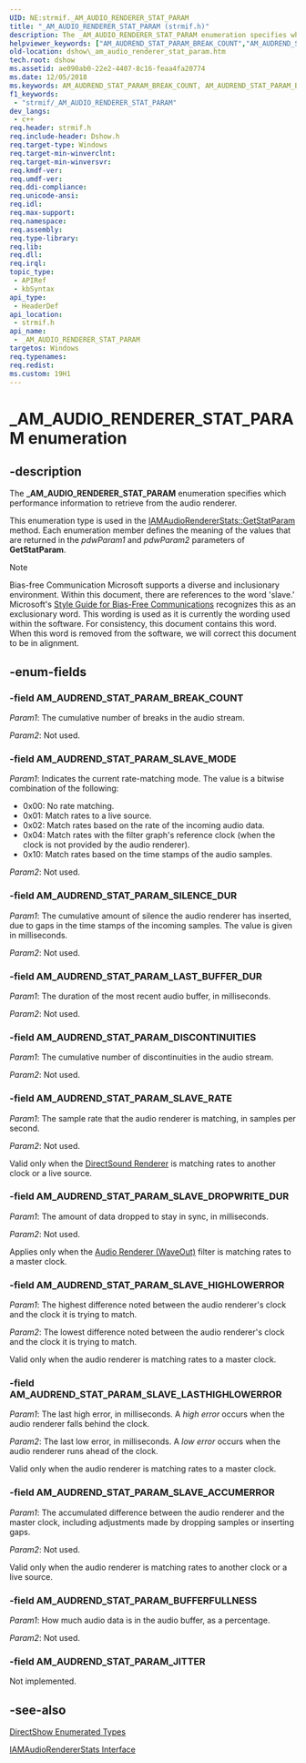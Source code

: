 ```yaml
---
UID: NE:strmif._AM_AUDIO_RENDERER_STAT_PARAM
title: "_AM_AUDIO_RENDERER_STAT_PARAM (strmif.h)"
description: The _AM_AUDIO_RENDERER_STAT_PARAM enumeration specifies which performance information to retrieve from the audio renderer.
helpviewer_keywords: ["AM_AUDREND_STAT_PARAM_BREAK_COUNT","AM_AUDREND_STAT_PARAM_BUFFERFULLNESS","AM_AUDREND_STAT_PARAM_DISCONTINUITIES","AM_AUDREND_STAT_PARAM_JITTER","AM_AUDREND_STAT_PARAM_LAST_BUFFER_DUR","AM_AUDREND_STAT_PARAM_SILENCE_DUR","AM_AUDREND_STAT_PARAM_SLAVE_ACCUMERROR","AM_AUDREND_STAT_PARAM_SLAVE_DROPWRITE_DUR","AM_AUDREND_STAT_PARAM_SLAVE_HIGHLOWERROR","AM_AUDREND_STAT_PARAM_SLAVE_LASTHIGHLOWERROR","AM_AUDREND_STAT_PARAM_SLAVE_MODE","AM_AUDREND_STAT_PARAM_SLAVE_RATE","_AM_AUDIO_RENDERER_STAT_PARAM","_AM_AUDIO_RENDERER_STAT_PARAM enumeration [DirectShow]","_AM_AUDIO_RENDERER_STAT_PARAMEnumeration","dshow._am_audio_renderer_stat_param","strmif/AM_AUDREND_STAT_PARAM_BREAK_COUNT","strmif/AM_AUDREND_STAT_PARAM_BUFFERFULLNESS","strmif/AM_AUDREND_STAT_PARAM_DISCONTINUITIES","strmif/AM_AUDREND_STAT_PARAM_JITTER","strmif/AM_AUDREND_STAT_PARAM_LAST_BUFFER_DUR","strmif/AM_AUDREND_STAT_PARAM_SILENCE_DUR","strmif/AM_AUDREND_STAT_PARAM_SLAVE_ACCUMERROR","strmif/AM_AUDREND_STAT_PARAM_SLAVE_DROPWRITE_DUR","strmif/AM_AUDREND_STAT_PARAM_SLAVE_HIGHLOWERROR","strmif/AM_AUDREND_STAT_PARAM_SLAVE_LASTHIGHLOWERROR","strmif/AM_AUDREND_STAT_PARAM_SLAVE_MODE","strmif/AM_AUDREND_STAT_PARAM_SLAVE_RATE","strmif/_AM_AUDIO_RENDERER_STAT_PARAM"]
old-location: dshow\_am_audio_renderer_stat_param.htm
tech.root: dshow
ms.assetid: ae090ab0-22e2-4407-8c16-feaa4fa20774
ms.date: 12/05/2018
ms.keywords: AM_AUDREND_STAT_PARAM_BREAK_COUNT, AM_AUDREND_STAT_PARAM_BUFFERFULLNESS, AM_AUDREND_STAT_PARAM_DISCONTINUITIES, AM_AUDREND_STAT_PARAM_JITTER, AM_AUDREND_STAT_PARAM_LAST_BUFFER_DUR, AM_AUDREND_STAT_PARAM_SILENCE_DUR, AM_AUDREND_STAT_PARAM_SLAVE_ACCUMERROR, AM_AUDREND_STAT_PARAM_SLAVE_DROPWRITE_DUR, AM_AUDREND_STAT_PARAM_SLAVE_HIGHLOWERROR, AM_AUDREND_STAT_PARAM_SLAVE_LASTHIGHLOWERROR, AM_AUDREND_STAT_PARAM_SLAVE_MODE, AM_AUDREND_STAT_PARAM_SLAVE_RATE, _AM_AUDIO_RENDERER_STAT_PARAM, _AM_AUDIO_RENDERER_STAT_PARAM enumeration [DirectShow], _AM_AUDIO_RENDERER_STAT_PARAMEnumeration, dshow._am_audio_renderer_stat_param, strmif/AM_AUDREND_STAT_PARAM_BREAK_COUNT, strmif/AM_AUDREND_STAT_PARAM_BUFFERFULLNESS, strmif/AM_AUDREND_STAT_PARAM_DISCONTINUITIES, strmif/AM_AUDREND_STAT_PARAM_JITTER, strmif/AM_AUDREND_STAT_PARAM_LAST_BUFFER_DUR, strmif/AM_AUDREND_STAT_PARAM_SILENCE_DUR, strmif/AM_AUDREND_STAT_PARAM_SLAVE_ACCUMERROR, strmif/AM_AUDREND_STAT_PARAM_SLAVE_DROPWRITE_DUR, strmif/AM_AUDREND_STAT_PARAM_SLAVE_HIGHLOWERROR, strmif/AM_AUDREND_STAT_PARAM_SLAVE_LASTHIGHLOWERROR, strmif/AM_AUDREND_STAT_PARAM_SLAVE_MODE, strmif/AM_AUDREND_STAT_PARAM_SLAVE_RATE, strmif/_AM_AUDIO_RENDERER_STAT_PARAM
f1_keywords: 
 - "strmif/_AM_AUDIO_RENDERER_STAT_PARAM"
dev_langs:
 - c++
req.header: strmif.h
req.include-header: Dshow.h
req.target-type: Windows
req.target-min-winverclnt: 
req.target-min-winversvr: 
req.kmdf-ver: 
req.umdf-ver: 
req.ddi-compliance: 
req.unicode-ansi: 
req.idl: 
req.max-support: 
req.namespace: 
req.assembly: 
req.type-library: 
req.lib: 
req.dll: 
req.irql: 
topic_type:
 - APIRef
 - kbSyntax
api_type:
 - HeaderDef
api_location:
 - strmif.h
api_name:
 - _AM_AUDIO_RENDERER_STAT_PARAM
targetos: Windows
req.typenames: 
req.redist: 
ms.custom: 19H1
---
```


# _AM_AUDIO_RENDERER_STAT_PARAM enumeration


## -description



The <b>_AM_AUDIO_RENDERER_STAT_PARAM</b> enumeration specifies which performance information to retrieve from the audio renderer.



This enumeration type is used in the <a href="https://docs.microsoft.com/windows/desktop/api/strmif/nf-strmif-iamaudiorendererstats-getstatparam">IAMAudioRendererStats::GetStatParam</a> method. Each enumeration member defines the meaning of the values that are returned in the <i>pdwParam1</i> and <i>pdwParam2</i> parameters of <b>GetStatParam</b>.

> [!NOTE]
> Bias-free Communication
Microsoft supports a diverse and inclusionary environment.  Within this document, there are references to the word 'slave.' Microsoft's [Style Guide for Bias-Free Communications](https://docs.microsoft.com/style-guide/bias-free-communication) recognizes this as an exclusionary word.  This wording is used as it is currently the wording used within the software. For consistency, this document contains this word. When this word is removed from the software, we will correct this document to be in alignment.


## -enum-fields




### -field AM_AUDREND_STAT_PARAM_BREAK_COUNT

<i>Param1</i>: The cumulative number of breaks in the audio stream.

<i>Param2</i>: Not used.


### -field AM_AUDREND_STAT_PARAM_SLAVE_MODE

<i>Param1</i>: Indicates the current rate-matching mode. The value is a bitwise combination of the following:

<ul>
<li>0x00: No rate matching.</li>
<li>0x01: Match rates to a live source.</li>
<li>0x02: Match rates based on the rate of the incoming audio data.</li>
<li>0x04: Match rates with the filter graph's reference clock (when the clock is not provided by the audio renderer).</li>
<li>0x10: Match rates based on the time stamps of the audio samples.</li>
</ul>
<i>Param2</i>: Not used.


### -field AM_AUDREND_STAT_PARAM_SILENCE_DUR

<i>Param1</i>: The cumulative amount of silence the audio renderer has inserted, due to gaps in the time stamps of the incoming samples. The value is given in milliseconds.

<i>Param2</i>: Not used.


### -field AM_AUDREND_STAT_PARAM_LAST_BUFFER_DUR

<i>Param1</i>: The duration of the most recent audio buffer, in milliseconds.

<i>Param2</i>: Not used.


### -field AM_AUDREND_STAT_PARAM_DISCONTINUITIES

<i>Param1</i>: The cumulative number of discontinuities in the audio stream.

<i>Param2</i>: Not used.


### -field AM_AUDREND_STAT_PARAM_SLAVE_RATE

<i>Param1</i>: The sample rate that the audio renderer is matching, in samples per second.

<i>Param2</i>: Not used.

Valid only when the <a href="https://docs.microsoft.com/windows/desktop/DirectShow/directsound-renderer-filter">DirectSound Renderer</a> is matching rates to another clock or a live source.


### -field AM_AUDREND_STAT_PARAM_SLAVE_DROPWRITE_DUR

<i>Param1</i>: The amount of data dropped to stay in sync, in milliseconds.

<i>Param2</i>: Not used.

Applies only when the <a href="https://docs.microsoft.com/windows/desktop/DirectShow/audio-renderer--waveout--filter">Audio Renderer (WaveOut)</a> filter is matching rates to a master clock.


### -field AM_AUDREND_STAT_PARAM_SLAVE_HIGHLOWERROR

<i>Param1</i>: The highest difference noted between the audio renderer's clock and the clock it is trying to match.

<i>Param2</i>: The lowest difference noted between the audio renderer's clock and the clock it is trying to match.

Valid only when the audio renderer is matching rates to a master clock.


### -field AM_AUDREND_STAT_PARAM_SLAVE_LASTHIGHLOWERROR

<i>Param1</i>: The last high error, in milliseconds. A <i>high error</i> occurs when the audio renderer falls behind the clock.

<i>Param2</i>: The last low error, in milliseconds. A <i>low error</i> occurs when the audio renderer runs ahead of the clock. 

Valid only when the audio renderer is matching rates to a master clock.


### -field AM_AUDREND_STAT_PARAM_SLAVE_ACCUMERROR

<i>Param1</i>: The accumulated difference between the audio renderer and the master clock, including adjustments made by dropping samples or inserting gaps.

<i>Param2</i>: Not used.

Valid only when the audio renderer is matching rates to another clock or a live source.


### -field AM_AUDREND_STAT_PARAM_BUFFERFULLNESS

<i>Param1</i>: How much audio data is in the audio buffer, as a percentage.

<i>Param2</i>: Not used.


### -field AM_AUDREND_STAT_PARAM_JITTER

Not implemented.


## -see-also




<a href="https://docs.microsoft.com/windows/desktop/DirectShow/directshow-enumerated-types">DirectShow Enumerated Types</a>



<a href="https://docs.microsoft.com/windows/desktop/api/strmif/nn-strmif-iamaudiorendererstats">IAMAudioRendererStats Interface</a>
 
